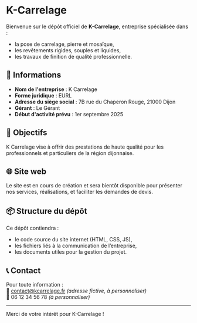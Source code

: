 # K-Carrelage

Bienvenue sur le dépôt officiel de **K-Carrelage**, entreprise spécialisée dans :

- la pose de carrelage, pierre et mosaïque,
- les revêtements rigides, souples et liquides,
- les travaux de finition de qualité professionnelle.

## 📍 Informations

- **Nom de l'entreprise** : K Carrelage  
- **Forme juridique** : EURL  
- **Adresse du siège social** : 7B rue du Chaperon Rouge, 21000 Dijon  
- **Gérant** : Le Gérant  
- **Début d'activité prévu** : 1er septembre 2025

## 💼 Objectifs

K Carrelage vise à offrir des prestations de haute qualité pour les professionnels et particuliers de la région dijonnaise.

## 🌐 Site web

Le site est en cours de création et sera bientôt disponible pour présenter nos services, réalisations, et faciliter les demandes de devis.

## 📦 Structure du dépôt

Ce dépôt contiendra :
- le code source du site internet (HTML, CSS, JS),
- les fichiers liés à la communication de l’entreprise,
- les documents utiles pour la gestion du projet.

## 📞 Contact

Pour toute information :  
📧 contact@kcarrelage.fr *(adresse fictive, à personnaliser)*  
📱 06 12 34 56 78 *(à personnaliser)*

---

Merci de votre intérêt pour K-Carrelage !
